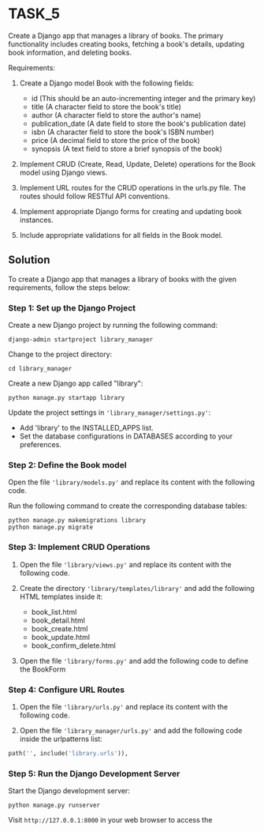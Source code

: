 # TASK_5

Create a Django app that manages a library of books. The primary functionality includes creating books, fetching a book's details, updating book information, and deleting books.

Requirements:

1. Create a Django model Book with the following fields:

    * id (This should be an auto-incrementing integer and the primary key)
    * title (A character field to store the book's title)
    * author (A character field to store the author's name)
    * publication_date (A date field to store the book's publication date)
    * isbn (A character field to store the book's ISBN number)
    * price (A decimal field to store the price of the book)
    * synopsis (A text field to store a brief synopsis of the book)
2. Implement CRUD (Create, Read, Update, Delete) operations for the Book model using Django views.
3. Implement URL routes for the CRUD operations in the urls.py file. The routes should follow RESTful API conventions.
4. Implement appropriate Django forms for creating and updating book instances.
5. Include appropriate validations for all fields in the Book model.

## Solution

To create a Django app that manages a library of books with the given requirements, follow the steps below:

### Step 1: Set up the Django Project

Create a new Django project by running the following command:

```code
django-admin startproject library_manager
```

Change to the project directory:

```code
cd library_manager
```

Create a new Django app called "library":

```code
python manage.py startapp library
```

Update the project settings in `'library_manager/settings.py'`:

* Add 'library' to the INSTALLED_APPS list.
* Set the database configurations in DATABASES according to your preferences.

### Step 2: Define the Book model

Open the file `'library/models.py'` and replace its content with the following code.

Run the following command to create the corresponding database tables:

```code
python manage.py makemigrations library
python manage.py migrate
```

### Step 3: Implement CRUD Operations

1. Open the file `'library/views.py'` and replace its content with the following code.

2. Create the directory `'library/templates/library'` and add the following HTML templates inside it:

    * book_list.html
    * book_detail.html
    * book_create.html
    * book_update.html
    * book_confirm_delete.html

3. Open the file `'library/forms.py'` and add the following code to define the BookForm

### Step 4: Configure URL Routes

1. Open the file `'library/urls.py'` and replace its content with the following code.

2. Open the file `'library_manager/urls.py'` and add the following code inside the urlpatterns list:

```python
path('', include('library.urls')),
```

### Step 5: Run the Django Development Server

Start the Django development server:

```code
python manage.py runserver
```

Visit `http://127.0.0.1:8000` in your web browser to access the
